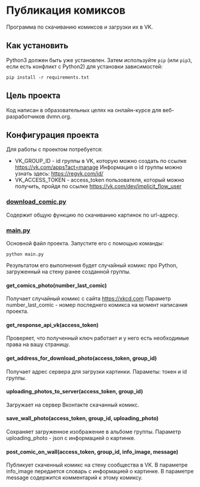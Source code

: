 # Публикация комиксов
Программа по скачиванию комиксов и загрузки их в VK.

## Как установить

Python3 должен быть уже установлен. 
Затем используйте `pip` (или `pip3`, если есть конфликт с Python2) для установки зависимостей:
```
pip install -r requirements.txt
```

## Цель проекта
Код написан в образовательных целях на онлайн-курсе для веб-разработчиков dvmn.org.

## Конфигурация проекта
Для работы с проектом потребуется:
- VK_GROUP_ID - id группы в VK, которую можно создать по ссылке https://vk.com/apps?act=manage Информация о id группы можно узнать здесь: https://regvk.com/id/
- VK_ACCESS_TOKEN - access_token пользователя, который можно получить, пройдя по ссылке https://vk.com/dev/implicit_flow_user 

### [download_comic.py](download_comic.py)
Содержит общую функцию по скачиванию картинок по url-адресу.

### [main.py](main.py)
Основной файл проекта. Запустите его с помощью команды:
```
python main.py
```
Результатом его выполнения будет случайный комикс про Python, загруженный на стену ранее созданной группы.

#### get_comics_photo(number_last_comic)
Получает случайный комикс с сайта https://xkcd.com Параметр number_last_comic - номер последнего комикса на момент написания проекта. 

#### get_response_api_vk(access_token)
Проверяет, что полученный ключ работает и у него есть необходимые права на вашу страницу.

#### get_address_for_download_photo(access_token, group_id)
Получает адрес сервера для загрузки картинки. Параметы: токен и id группы.

#### uploading_photos_to_server(access_token, group_id)
Загружает на сервер Вконтакте скачанный комикс.

#### save_wall_photo(access_token, group_id, uploading_photo)
Сохраняет загруженное изображение в альбоме группы. Параметр uploading_photo - json с информацией о картинке.

#### post_comic_on_wall(access_token, group_id, info_image, message)
Публикует скаченный комикс на стену сообщества в VK. В параметре info_image передается словарь с информацией о картинке. В параметре message содержится комментарий к этому комиксу.
